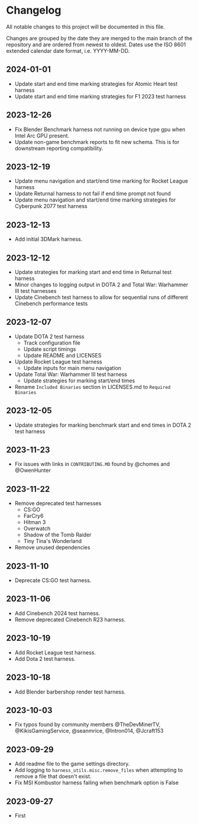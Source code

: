 # Changelog

All notable changes to this project will be documented in this file.

Changes are grouped by the date they are merged to the main branch of the repository and are ordered from newest to oldest. Dates use the ISO 8601 extended calendar date format, i.e. YYYY-MM-DD.

## 2024-01-01

- Update start and end time marking strategies for Atomic Heart test harness
- Update start and end time marking strategies for F1 2023 test harness

## 2023-12-26

- Fix Blender Benchmark harness not running on device type gpu when Intel Arc GPU present.
- Update non-game benchmark reports to fit new schema. This is for downstream reporting compatibility.

## 2023-12-19

- Update menu navigation and start/end time marking for Rocket League harness
- Update Returnal harness to not fail if end time prompt not found
- Update menu navigation and start/end time marking strategies for Cyberpunk 2077 test harness

## 2023-12-13

- Add initial 3DMark harness.

## 2023-12-12

- Update strategies for marking start and end time in Returnal test harness
- Minor changes to logging output in DOTA 2 and Total War: Warhammer III test harnesses
- Update Cinebench test harness to allow for sequential runs of different Cinebench performance tests

## 2023-12-07

- Update DOTA 2 test harness
  - Track configuration file
  - Update script timings
  - Update README and LICENSES
- Update Rocket League test harness
  - Update inputs for main menu navigation
- Update Total War: Warhammer III test harness
  - Update strategies for marking start/end times
- Rename `Included Binaries` section in LICENSES.md to `Required Binaries`

## 2023-12-05

- Update strategies for marking benchmark start and end times in DOTA 2 test harness

## 2023-11-23

<!-- cspell:disable-next-line -->
- Fix issues with links in `CONTRIBUTING.MD` found by @chomes and @OwenHunter

## 2023-11-22

- Remove deprecated test harnesses
  - CS:GO
  - FarCry6
  - Hitman 3
  - Overwatch
  - Shadow of the Tomb Raider
  - Tiny Tina's Wonderland
- Remove unused dependencies

## 2023-11-10

- Deprecate CS:GO test harness.

## 2023-11-06

- Add Cinebench 2024 test harness.
- Remove deprecated Cinebench R23 harness.

## 2023-10-19

- Add Rocket League test harness.
- Add Dota 2 test harness.

## 2023-10-18

- Add Blender barbershop render test harness.

## 2023-10-03

<!-- cspell:disable-next-line -->
- Fix typos found by community members @TheDevMinerTV, @KikisGamingService, @seanmrice, @Intron014, @Jcraft153

## 2023-09-29

- Add readme file to the game settings directory.
- Add logging to `harness_utils.misc.remove_files` when attempting to remove a file that doesn't exist.
- Fix MSI Kombustor harness failing when benchmark option is False

## 2023-09-27

- First